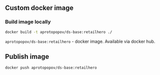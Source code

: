 ## Custom docker image

### Build image locally
```bash
docker build -t aprotopopov/ds-base:retailhero ./
```
`aprotopopov/ds-base:retailhero` - docker image. Available via docker hub.


## Publish image 

```bash
docker push aprotopopov/ds-base:retailhero
```
